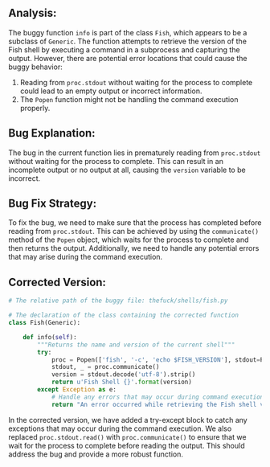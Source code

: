 ## Analysis:
The buggy function `info` is part of the class `Fish`, which appears to be a subclass of `Generic`. The function attempts to retrieve the version of the Fish shell by executing a command in a subprocess and capturing the output. However, there are potential error locations that could cause the buggy behavior:
1. Reading from `proc.stdout` without waiting for the process to complete could lead to an empty output or incorrect information.
2. The `Popen` function might not be handling the command execution properly.

## Bug Explanation:
The bug in the current function lies in prematurely reading from `proc.stdout` without waiting for the process to complete. This can result in an incomplete output or no output at all, causing the `version` variable to be incorrect. 

## Bug Fix Strategy:
To fix the bug, we need to make sure that the process has completed before reading from `proc.stdout`. This can be achieved by using the `communicate()` method of the `Popen` object, which waits for the process to complete and then returns the output. Additionally, we need to handle any potential errors that may arise during the command execution.

## Corrected Version:
```python
# The relative path of the buggy file: thefuck/shells/fish.py

# The declaration of the class containing the corrected function
class Fish(Generic):

    def info(self):
        """Returns the name and version of the current shell"""
        try:
            proc = Popen(['fish', '-c', 'echo $FISH_VERSION'], stdout=PIPE, stderr=DEVNULL)
            stdout, _ = proc.communicate()
            version = stdout.decode('utf-8').strip()
            return u'Fish Shell {}'.format(version)
        except Exception as e:
            # Handle any errors that may occur during command execution
            return "An error occurred while retrieving the Fish shell version"
``` 

In the corrected version, we have added a try-except block to catch any exceptions that may occur during the command execution. We also replaced `proc.stdout.read()` with `proc.communicate()` to ensure that we wait for the process to complete before reading the output. This should address the bug and provide a more robust function.